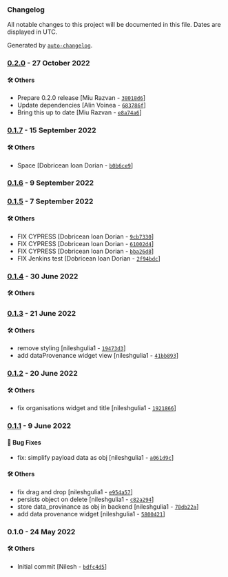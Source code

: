 ### Changelog

All notable changes to this project will be documented in this file. Dates are displayed in UTC.

Generated by [`auto-changelog`](https://github.com/CookPete/auto-changelog).

### [0.2.0](https://github.com/eea/volto-widget-dataprovenance/compare/0.1.7...0.2.0) - 27 October 2022

#### :hammer_and_wrench: Others

- Prepare 0.2.0 release [Miu Razvan - [`38018d6`](https://github.com/eea/volto-widget-dataprovenance/commit/38018d6d9b9acd660a35706f22eb5be3ae53a16e)]
- Update dependencies [Alin Voinea - [`683786f`](https://github.com/eea/volto-widget-dataprovenance/commit/683786f502d19ba83f62cf10c800f61b5fdaed3e)]
- Bring this up to date [Miu Razvan - [`e8a74a6`](https://github.com/eea/volto-widget-dataprovenance/commit/e8a74a6fb6b34e92e616236c1f23e3c4e1447d82)]
### [0.1.7](https://github.com/eea/volto-widget-dataprovenance/compare/0.1.6...0.1.7) - 15 September 2022

#### :hammer_and_wrench: Others

- Space [Dobricean Ioan Dorian - [`b0b6ce9`](https://github.com/eea/volto-widget-dataprovenance/commit/b0b6ce9f63983bc5c5250c867fea1eb31bd93758)]
### [0.1.6](https://github.com/eea/volto-widget-dataprovenance/compare/0.1.5...0.1.6) - 9 September 2022

### [0.1.5](https://github.com/eea/volto-widget-dataprovenance/compare/0.1.4...0.1.5) - 7 September 2022

#### :hammer_and_wrench: Others

- FIX CYPRESS [Dobricean Ioan Dorian - [`9cb7330`](https://github.com/eea/volto-widget-dataprovenance/commit/9cb7330f704e6097a57beecea93d39b58748f274)]
- FIX CYPRESS [Dobricean Ioan Dorian - [`61002d4`](https://github.com/eea/volto-widget-dataprovenance/commit/61002d46536297cde9d3d19c1937e4a4e05209a2)]
- FIX CYPRESS [Dobricean Ioan Dorian - [`bba26d8`](https://github.com/eea/volto-widget-dataprovenance/commit/bba26d88ea38288fd8d45431a2af56feef6cb718)]
- FIX Jenkins test [Dobricean Ioan Dorian - [`2f94bdc`](https://github.com/eea/volto-widget-dataprovenance/commit/2f94bdcc5eeee4306e592e95d5869992e234d17e)]
### [0.1.4](https://github.com/eea/volto-widget-dataprovenance/compare/0.1.3...0.1.4) - 30 June 2022

#### :hammer_and_wrench: Others

### [0.1.3](https://github.com/eea/volto-widget-dataprovenance/compare/0.1.2...0.1.3) - 21 June 2022

#### :hammer_and_wrench: Others

- remove styling [nileshgulia1 - [`19473d3`](https://github.com/eea/volto-widget-dataprovenance/commit/19473d39e67ef5041f49affaae630debca91da8f)]
- add dataProvenance widget view [nileshgulia1 - [`41bb893`](https://github.com/eea/volto-widget-dataprovenance/commit/41bb8936a437665c67e7a6e147c40cca6a370bb5)]
### [0.1.2](https://github.com/eea/volto-widget-dataprovenance/compare/0.1.1...0.1.2) - 20 June 2022

#### :hammer_and_wrench: Others

- fix organisations widget and title [nileshgulia1 - [`1921866`](https://github.com/eea/volto-widget-dataprovenance/commit/1921866f01a0c2543bb9cd34d42d7aa93c9675f4)]
### [0.1.1](https://github.com/eea/volto-widget-dataprovenance/compare/0.1.0...0.1.1) - 9 June 2022

#### :bug: Bug Fixes

- fix: simplify payload data as obj [nileshgulia1 - [`a061d9c`](https://github.com/eea/volto-widget-dataprovenance/commit/a061d9cdcb5e56aa4be2358ea6ccd8d9e23d7ac3)]

#### :hammer_and_wrench: Others

- fix drag and drop [nileshgulia1 - [`e954a57`](https://github.com/eea/volto-widget-dataprovenance/commit/e954a57bce8400a2e27ad041030199e07c72679c)]
- persists object on delete [nileshgulia1 - [`c82a294`](https://github.com/eea/volto-widget-dataprovenance/commit/c82a294ef1d38d8a57e04636f78d47a742149eb0)]
- store data_provinance as obj in backend [nileshgulia1 - [`78db22a`](https://github.com/eea/volto-widget-dataprovenance/commit/78db22ab550f3a0363fafd2c75d84ed2a087db1b)]
- add data provenance widget [nileshgulia1 - [`5800421`](https://github.com/eea/volto-widget-dataprovenance/commit/5800421466ad9e14f0bd2ee4a94c7a14bfed72ed)]
### 0.1.0 - 24 May 2022

#### :hammer_and_wrench: Others

- Initial commit [Nilesh - [`bdfc4d5`](https://github.com/eea/volto-widget-dataprovenance/commit/bdfc4d54dcd8673838e81c362e8872d4b7530643)]

